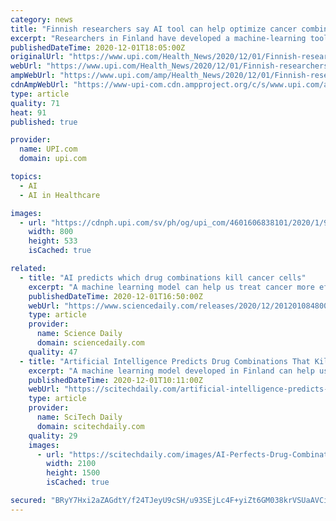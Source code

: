 ```yaml
---
category: news
title: "Finnish researchers say AI tool can help optimize cancer combination therapy"
excerpt: "Researchers in Finland have developed a machine-learning tool that accurately predicts how different cancer drugs kill disease cells, according to a paper published Tuesday by Nature Communications."
publishedDateTime: 2020-12-01T18:05:00Z
originalUrl: "https://www.upi.com/Health_News/2020/12/01/Finnish-researchers-say-AI-tool-can-help-optimize-cancer-combination-therapy/4601606838101/"
webUrl: "https://www.upi.com/Health_News/2020/12/01/Finnish-researchers-say-AI-tool-can-help-optimize-cancer-combination-therapy/4601606838101/"
ampWebUrl: "https://www.upi.com/amp/Health_News/2020/12/01/Finnish-researchers-say-AI-tool-can-help-optimize-cancer-combination-therapy/4601606838101/"
cdnAmpWebUrl: "https://www-upi-com.cdn.ampproject.org/c/s/www.upi.com/amp/Health_News/2020/12/01/Finnish-researchers-say-AI-tool-can-help-optimize-cancer-combination-therapy/4601606838101/"
type: article
quality: 71
heat: 91
published: true

provider:
  name: UPI.com
  domain: upi.com

topics:
  - AI
  - AI in Healthcare

images:
  - url: "https://cdnph.upi.com/sv/ph/og/upi_com/4601606838101/2020/1/9cfb143b32837f2bd66aa13fc75ac5b8/v1.5/Finnish-researchers-say-AI-tool-can-help-optimize-cancer-combination-therapy.jpg"
    width: 800
    height: 533
    isCached: true

related:
  - title: "AI predicts which drug combinations kill cancer cells"
    excerpt: "A machine learning model can help us treat cancer more effectively. When healthcare professionals treat patients suffering from advanced cancers, they usually need to use a combination of different therapies."
    publishedDateTime: 2020-12-01T16:50:00Z
    webUrl: "https://www.sciencedaily.com/releases/2020/12/201201084800.htm"
    type: article
    provider:
      name: Science Daily
      domain: sciencedaily.com
    quality: 47
  - title: "Artificial Intelligence Predicts Drug Combinations That Kill Cancer Cells More Effectively"
    excerpt: "A machine learning model developed in Finland can help us treat cancer more effectively. When healthcare professionals treat patients suffering from advanced cancers, they usually need to use a combination of different therapies."
    publishedDateTime: 2020-12-01T10:11:00Z
    webUrl: "https://scitechdaily.com/artificial-intelligence-predicts-drug-combinations-that-kill-cancer-cells-more-effectively/"
    type: article
    provider:
      name: SciTech Daily
      domain: scitechdaily.com
    quality: 29
    images:
      - url: "https://scitechdaily.com/images/AI-Perfects-Drug-Combinations.jpg"
        width: 2100
        height: 1500
        isCached: true

secured: "BRyY7Hxi2aZAGdtY/f24TJeyU9cSH/u93SEjLc4F+yiZt6GM038krVSUaAVCiKVnXbFjgbgbofGrGZ4zxNBbhVyyT6WcJUCXa4jC5d/yFlqXbU4RZy6YW5t85XILSN1VMYgpR0308DEMGsPQKrOZyKT05HUEL2kl/4dVJgbmSElss09AWm4QqRvsBweblFnq7wDW+mqwjwdtBTRNr3i5XrwR2wWUE19li79+NH5l534L3oGwVvuFJwVzH90IU3dN6WMGQS+ZPDrmNC28mL8uQexdH8hJT4rB2HbSt6yo2mrqkKTc9pbBBDvvbOi+dm2qSaxLzJ5un+DX+orBoQD+6ITFR0JDIyzx76ZW/IjYinE=;jn93yXAaWUQi9IeJNcqN1w=="
---
```


